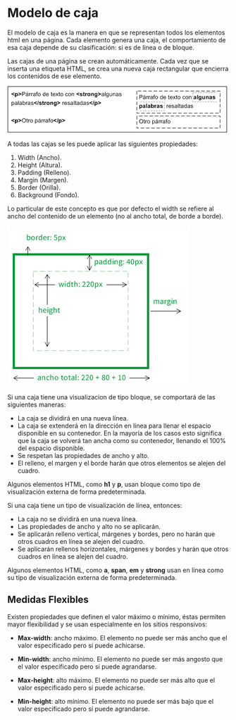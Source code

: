 
# Modelo de caja

El modelo de caja es la manera en que se representan todos los elementos html en una página. Cada elemento genera una caja, el comportamiento de esa caja depende de su clasificación: si es de línea o de bloque.

Las cajas de una página se crean automáticamente. Cada vez que se inserta una etiqueta HTML, se crea una nueva caja rectangular que encierra los contenidos de ese elemento. 

![Imagen Ejemplo del modelo de caja](Resources/Box%20Model.gif)

A todas las cajas se les puede aplicar las siguientes propiedades:

1. Width (Ancho).
2. Height (Altura).
3. Padding (Relleno).
4. Margin (Margen).
5. Border (Orilla).
6. Background (Fondo).

Lo particular de este concepto es que por defecto el width se refiere al ancho del contenido de un elemento (no al ancho total, de borde a borde). 

![Imagen Propiedades](Resources/Box.png)

Si una caja tiene una visualizacion de tipo bloque, se comportará de las siguientes maneras:

- La caja se dividirá en una nueva línea.
- La caja se extenderá en la dirección en línea para llenar el espacio disponible en su contenedor. En la mayoría de los casos esto significa que la caja se volverá tan ancha como su contenedor, llenando el 100% del espacio disponible.
- Se respetan las propiedades de ancho y alto.
- El relleno, el margen y el borde harán que otros elementos se alejen del cuadro.

Algunos elementos HTML, como **h1** y **p**, usan bloque como tipo de visualización externa de forma predeterminada.

Si una caja tiene un tipo de visualización de línea, entonces:

- La caja no se dividirá en una nueva línea.
- Las propiedades de ancho y alto no se aplicarán.
- Se aplicarán relleno vertical, márgenes y bordes, pero no harán que otros cuadros en línea se alejen del cuadro.
- Se aplicarán rellenos horizontales, márgenes y bordes y harán que otros cuadros en línea se alejen del cuadro.

Algunos elementos HTML, como **a**, **span**, **em** y **strong** usan en línea como su tipo de visualización externa de forma predeterminada.

## Medidas Flexibles

Existen propiedades que definen el valor máximo o mínimo, éstas permiten mayor flexibilidad y se usan especialmente en los sitios responsivos:

- **Max-width**: ancho máximo. El elemento no puede ser más ancho que el valor especificado pero sí puede achicarse.

- **Min-width**: ancho mínimo.  El elemento no puede ser más angosto que el valor especificado pero sí puede agrandarse.

- **Max-height**: alto máximo. El elemento no puede ser más alto que el valor especificado pero sí puede achicarse.

- **Min-height**: alto mínimo. El elemento no puede ser más bajo que el valor especificado pero sí puede agrandarse.